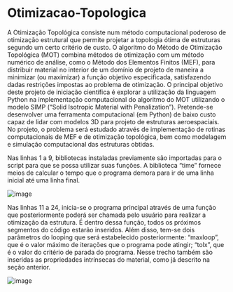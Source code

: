 # Otimizacao-Topologica

A Otimização Topológica consiste num método computacional poderoso de otimização estrutural que permite projetar a topologia ótima de estruturas segundo um certo critério de custo. O algoritmo do Método de Otimização Topológica (MOT) combina métodos de otimização com um método numérico de análise, como o Método dos Elementos Finitos (MEF), para distribuir material no interior de um domínio de projeto de maneira a minimizar (ou maximizar) a função objetivo especificada, satisfazendo dadas restrições impostas ao problema de otimização. O principal objetivo deste projeto de iniciação científica é explorar a utilização da linguagem Python na implementação computacional do algoritmo do MOT utilizando o modelo SIMP (“Solid Isotropic Material with Penalization”). Pretende-se desenvolver uma ferramenta computacional (em Python) de baixo custo capaz de lidar com modelos 3D para projeto de estruturas aeroespaciais. No projeto, o problema será estudado através de implementação de rotinas computacionais de MEF e de otimização topológica, bem como modelagem e simulação computacional das estruturas obtidas.

Nas linhas 1 a 9, bibliotecas instaladas previamente são importadas para o script para que se possa utilizar suas funções. A biblioteca “time” fornece meios de calcular o tempo que o programa demora para ir de uma linha inicial até uma linha final.

![image](https://user-images.githubusercontent.com/128917882/232022985-5f8af64b-cd4c-4074-b727-1d87add2f0b7.png)

Nas linhas 11 a 24, inicia-se o programa principal através de uma função que posteriormente poderá ser chamada pelo usuário para realizar a otimização da estrutura. É dentro dessa função, todos os próximos segmentos do código estarão inseridos. Além disso, tem-se dois parâmetros do looping que será estabelecido posteriormente: “maxloop”, que é o valor máximo de iterações que o programa pode atingir; “tolx”, que é o valor do critério de parada do programa. Nesse trecho também são inseridas as propriedades intrínsecas do material, como já descrito na seção anterior.

![image](https://user-images.githubusercontent.com/128917882/232023113-20f44e71-0cab-4664-ab26-98f6461bdeec.png)





